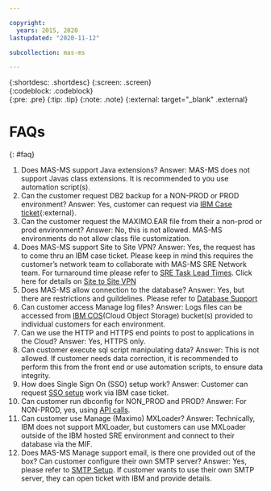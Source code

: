 ```yaml
---

copyright:
  years: 2015, 2020
lastupdated: "2020-11-12"

subcollection: mas-ms

---
```


{:shortdesc: .shortdesc}
{:screen: .screen}  
{:codeblock: .codeblock}  
{:pre: .pre}
{:tip: .tip}
{:note: .note}
{:external: target="_blank" .external}

# FAQs
{: #faq}

1. Does MAS-MS support Java extensions?
Answer: MAS-MS does not support Javas class extensions. It is recommended to you use automation script(s).
2. Can the customer request DB2 backup for a NON-PROD or PROD environment?
Answer: Yes, customer can request via [IBM Case ticket](https://www.ibm.com/mysupport){:external}.
3. Can the customer request the MAXIMO.EAR file from their a non-prod or prod environment?
Answer: No, this is not allowed. MAS-MS environments do not allow class file customization.
4. Does MAS-MS support Site to Site VPN?
Answer: Yes, the request has to come thru an IBM case ticket. Please keep in mind this requires the customer’s network team to collaborate with MAS-MS SRE Network team. For turnaround time please refer to [SRE Task Lead Times](/docs/mas-ms?topic=mas-ms-operations#sre-task-lead-times). Click here for details on [Site to Site VPN](/docs/mas-ms?topic=mas-ms-support#site-to-site-vpn)
5. Does MAS-MS allow connection to the database?
Answer: Yes, but there are restrictions and guildelines. Please refer to [Database Support](/docs/mas-ms?topic=mas-ms-support#database-support)
6. Can customer access Manage log files?
Answer: Logs files can be accessed from [IBM COS](/docs/mas-ms?topic=mas-ms-support#access-cos-buckets)(Cloud Object Storage) bucket(s) provided to individual customers for each environment.
7. Can we use the HTTP and HTTPS end points to post to applications in the Cloud?
Answer: Yes, HTTPS only.
8. Can customer execute sql script manipulating data?
Answer: This is not allowed. If customer needs data correction, it is recommended to perform this from the front end or use automation scripts, to ensure data integrity.
9. How does Single Sign On (SSO) setup work?
Answer: Customer can request [SSO setup](/docs/mas-ms?topic=mas-ms-support#saml-sso-config) work via IBM case ticket.
10. Can customer run dbconfig for NON_PROD and PROD?
Answer: For NON-PROD, yes, using [API calls](/docs/mas-ms?topic=mas-ms-support#admin-util-api-calls).
11. Can customer use Manage (Maximo) MXLoader?
Answer: Technically, IBM does not support MXLoader, but customers can use MXLoader outside of the IBM hosted SRE environment and connect to their database via the MIF.
12. Does MAS-MS Manage support email, is there one provided out of the box? Can customer configure their own SMTP server?
Answer: Yes, please refer to [SMTP Setup](/docs/mas-ms?topic=mas-ms-support#smtp-setup). If customer wants to use their own SMTP server, they can open ticket with IBM and provide details.